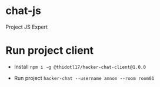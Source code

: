 # chat-js
Project JS Expert

# Run project client

- Install
`npm i -g @thidotl17/hacker-chat-client@1.0.0 `

- Run project 
`hacker-chat --username annon --room room01`

